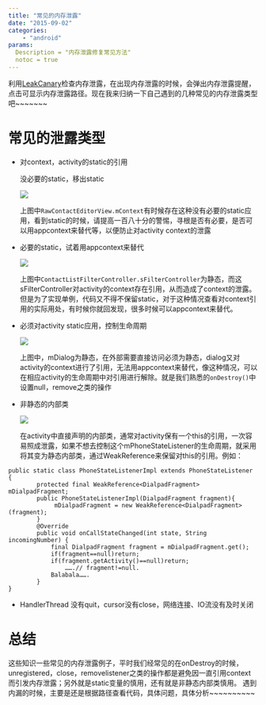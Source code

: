 ```yaml
---
title: "常见的内存泄露"
date: "2015-09-02"
categories: 
    - "android"
params:
  Description = "内存泄露修复常见方法"
  notoc = true
---
```

利用[LeakCanary](https://github.com/square/leakcanary)检查内存泄露，在出现内存泄露的时候，会弹出内存泄露提醒，点击可显示内存泄露路径。现在我来归纳一下自己遇到的几种常见的内存泄露类型吧~~~~~~~
# 常见的泄露类型 #

- 对context，activity的static的引用
	
	没必要的static，移出static
	
	![](http://7xl98n.com1.z0.glb.clouddn.com/QQ截图20150806154414.jpg)

	上图中`RawContactEditorView.mContext`有时候存在这种没有必要的static应用，看到static的时候，请提高一百八十分的警惕，寻根是否有必要，是否可以用appcontext来替代等，以便防止对activity context的泄露

- 必要的static，试着用appcontext来替代

	![](http://7xl98n.com1.z0.glb.clouddn.com/QQ截图20150806154825.jpg)

	上图中`ContactListFilterController.sFilterController`为静态，而这sFilterController对activity的context存在引用，从而造成了context的泄露。但是为了实现单例，代码又不得不保留static，对于这种情况查看对context引用的实际用处，有时候你就回发现，很多时候可以appcontext来替代。

- 必须对activity static应用，控制生命周期

	![](http://7xl98n.com1.z0.glb.clouddn.com/QQ截图20150901135429.jpg)

	上图中，mDialog为静态，在外部需要直接访问必须为静态，dialog又对activity的context进行了引用，无法用appcontext来替代，像这种情况，可以在相应activity的生命周期中对引用进行解除。就是我们熟悉的`onDestroy()`中设置null，remove之类的操作

- 非静态的内部类

	![](http://7xl98n.com1.z0.glb.clouddn.com/QQ截图20150806154825.jpg)
	
	在activity中直接声明的内部类，通常对activity保有一个this的引用，一次容易照成泄露，如果不想去控制这个mPhoneStateListener的生命周期，就采用将其变为静态内部类，通过WeakReference来保留对this的引用。例如：

```
public static class PhoneStateListenerImpl extends PhoneStateListener {
		protected final WeakReference<DialpadFragment> mDialpadFragment; 
		public PhoneStateListenerImpl(DialpadFragment fragment){
			 mDialpadFragment = new WeakReference<DialpadFragment>(fragment);
		}
        @Override
        public void onCallStateChanged(int state, String incomingNumber) {
		 	final DialpadFragment fragment = mDialpadFragment.get();
			if(fragment==null)return;
			if(fragment.getActivity()==null)return;
            	…….// fragment!=null.
			Balabala…….
		}
}

```

- HandlerThread 没有quit，cursor没有close，网络连接、IO流没有及时关闭

# 总结 #

这些知识一些常见的内存泄露例子，平时我们经常见的在onDestroy的时候，unregistered，close，removelistener之类的操作都是避免因一直引用context而引发内存泄露；另外就是static变量的慎用，还有就是非静态内部类慎用。
遇到内漏的时候，主要是还是根据路径查看代码，具体问题，具体分析~~~~~~~~~~